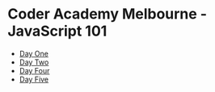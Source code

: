 # Coder Academy Melbourne - JavaScript 101
* [Day One](/day_one)
* [Day Two](/day_two)
* [Day Four](/day_four)
* [Day Five](day_five)
